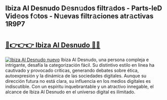 ## Ibiza Al Desnudo D𝚎sn𝚞dos filtr𝚊dos - Parts-leD Vid𝚎os f𝚘tos - N𝚞evas filtr𝚊ciones atr𝚊ctivas 1R9P7

# <h2><a href="http://mba1ndl.tromn.icu/?c=Ibiza+Al+Desnudo">🔗👉👉👉 Ibiza Al Desnudo 🔗🔗</a></h2>

[![Ibiza Al Desnudo nuevo](https://i.imgur.com/pEAQMta.gif)](http://mba1ndl.tromn.icu/?c=Ibiza+Al+Desnudo)
Ibiza Al Desnudo, una persona compleja e intrigante, desafía la categorización fácil. Su distintivo estilo en línea ha cautivado y provocado críticas, generando debates sobre ética, autoexpresión y la dinámica de las sociedades digitales. Aunque su dirección futura no está clara, su influencia en los medios digitales es indiscutible. Con un espíritu inquebrantable y un atractivo innegable, el alcance de Ibiza Al Desnudo en el universo digital es ilimitado.
